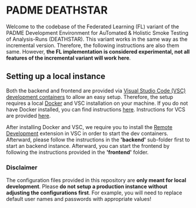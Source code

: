 # PADME DEATHSTAR

Welcome to the codebase of the Federated Learning (FL) variant of the PADME Development Environment for AuTomated \& Holistic Smoke Testing of Analysis-Runs (DEATHSTAR). This variant works in the same way as the incremental version. Therefore, the following instructions are also them same. However, **the FL implementation is considered experimental, not all features of the incremental variant will work here**.

## Setting up a local instance

Both the backend and frontend are provided via [Visual Studio Code (VSC) development containers](https://code.visualstudio.com/docs/devcontainers/containers) to allow an easy setup. Therefore, the setup  requires a local [Docker](https://www.docker.com/) and VSC installation on your machine. If you do not have Docker installed, you can find instructions [here](https://docs.docker.com/get-docker/). Instructions for VCS are provided [here](https://code.visualstudio.com/download).


After installing Docker and VSC, we require you to install the [Remote Development](https://marketplace.visualstudio.com/items?itemName=ms-vscode-remote.vscode-remote-extensionpack) extension in VSC in order to start the dev containers. Afterward, please follow the instructions in the **'backend'** sub-folder first to start an backend instance. Afterward, you can start the frontend by following the instructions provided in the **'frontend'** folder.

### Disclaimer

The configuration files provided in this repository are **only meant for local development**. Please **do not setup a production instance without adjusting the configurations first**. For example, you will need to replace default user names and passwords with appropriate values!

[^1]: [Pérez, Jorge, Marcelo Arenas, and Claudio Gutierrez. "Semantics and complexity of SPARQL." ACM Transactions on Database Systems (TODS) 34.3 (2009): 1-45.](https://dl.acm.org/doi/abs/10.1145/1567274.1567278?casa_token=3Gul8MaNwBUAAAAA:ECzvKb6zd5cOCAW63zCAd8RmNcSaIbNLoOOhG5kyYnQsl_zOnGffHZ3X3bp9xWrWRLf7g67IyXoG)
